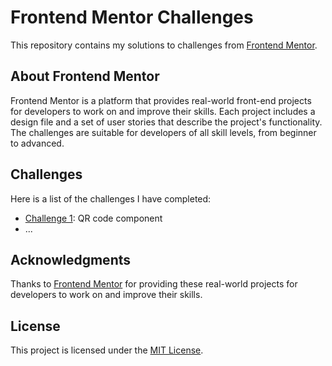 # Frontend Mentor Challenges

This repository contains my solutions to challenges from [Frontend Mentor](https://www.frontendmentor.io/).

## About Frontend Mentor

Frontend Mentor is a platform that provides real-world front-end projects for developers to work on and improve their skills. Each project includes a design file and a set of user stories that describe the project's functionality. The challenges are suitable for developers of all skill levels, from beginner to advanced.

## Challenges

Here is a list of the challenges I have completed:

- [Challenge 1](https://lele-sf.github.io/frontendMentor/qr-code/): QR code component
- ...

## Acknowledgments

Thanks to [Frontend Mentor](https://www.frontendmentor.io/) for providing these real-world projects for developers to work on and improve their skills.

## License

This project is licensed under the [MIT License](LICENSE).
